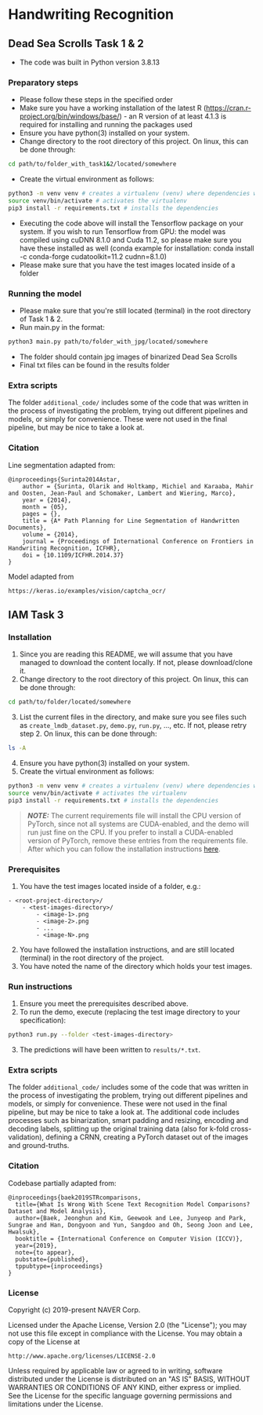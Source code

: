 # Handwriting Recognition


## Dead Sea Scrolls Task 1 & 2

- The code was built in Python version 3.8.13

### Preparatory steps
- Please follow these steps in the specified order
- Make sure you have a working installation of the latest R (https://cran.r-project.org/bin/windows/base/) - an R version of at least 4.1.3 is required for installing and running the packages used
- Ensure you have python(3) installed on your system.
- Change directory to the root directory of this project. On linux, this can be done through:
```bash
cd path/to/folder_with_task1&2/located/somewhere
```
- Create the virtual environment as follows:
``` bash
python3 -m venv venv # creates a virtualenv (venv) where dependencies will be installed
source venv/bin/activate # activates the virtualenv
pip3 install -r requirements.txt # installs the dependencies
```
- Executing the code above will install the Tensorflow package on your system. If you wish to run Tensorflow from GPU: the model was compiled using cuDNN 8.1.0 and Cuda 11.2, so please make sure you have these installed as well (conda example for installation: conda install -c conda-forge cudatoolkit=11.2 cudnn=8.1.0)
- Please make sure that you have the test images located inside of a folder

### Running the model
- Please make sure that you're still located (terminal) in the root directory of Task 1 & 2.
- Run main.py in the format:
```bash
python3 main.py path/to/folder_with_jpg/located/somewhere
```
- The folder should contain jpg images of binarized Dead Sea Scrolls
- Final txt files can be found in the results folder

### Extra scripts
The folder `additional_code/` includes some of the code that was written in the process of investigating the problem, trying out different pipelines and models, or simply for convenience. These were not used in the final pipeline, but may be nice to take a look at. 

### Citation
Line segmentation adapted from:
```
@inproceedings{Surinta2014Astar,
	author = {Surinta, Olarik and Holtkamp, Michiel and Karaaba, Mahir and Oosten, Jean-Paul and Schomaker, Lambert and Wiering, Marco},
	year = {2014},
	month = {05},
	pages = {},
	title = {A* Path Planning for Line Segmentation of Handwritten Documents},
	volume = {2014},
	journal = {Proceedings of International Conference on Frontiers in Handwriting Recognition, ICFHR},
	doi = {10.1109/ICFHR.2014.37}
}
```
Model adapted from
```
https://keras.io/examples/vision/captcha_ocr/
```

## IAM Task 3

### Installation

1. Since you are reading this README, we will assume that you have managed to download the content locally. If not, please download/clone it.
2. Change directory to the root directory of this project. On linux, this can be done through:
```bash
cd path/to/folder/located/somewhere
```
3. List the current files in the directory, and make sure you see files such as `create_lmdb_dataset.py`, `demo.py`, `run.py`, ..., etc. If not, please retry step 2. On linux, this can be done through:
```bash
ls -A
```
4. Ensure you have python(3) installed on your system.
5. Create the virtual environment as follows:
``` bash
python3 -m venv venv # creates a virtualenv (venv) where dependencies will be installed
source venv/bin/activate # activates the virtualenv
pip3 install -r requirements.txt # installs the dependencies
```
> **_NOTE:_** The current requirements file will install the CPU version of PyTorch, since not all systems are CUDA-enabled, and the demo will run just fine on the CPU. If you prefer to install a CUDA-enabled version of PyTorch, remove these entries from the requirements file. After which you can follow the installation instructions [here](https://pytorch.org/).

### Prerequisites
1. You have the test images located inside of a folder, e.g.:
```
- <root-project-directory>/
    - <test-images-directory>/
        - <image-1>.png
        - <image-2>.png
        - ...
        - <image-N>.png
```
2. You have followed the installation instructions, and are still located (terminal) in the root directory of the project.
3. You have noted the name of the directory which holds your test images.

### Run instructions
1. Ensure you meet the prerequisites described above.
2. To run the demo, execute (replacing the test image directory to your specification):
```bash
python3 run.py --folder <test-images-directory>
```
3. The predictions will have been written to `results/*.txt`.

### Extra scripts
The folder `additional_code/` includes some of the code that was written in the process of investigating the problem, trying out different pipelines and models, or simply for convenience. These were not used in the final pipeline, but may be nice to take a look at. The additional code includes processes such as binarization, smart padding and resizing, encoding and decoding labels, splitting up the original training data (also for k-fold cross-validation), defining a CRNN, creating a PyTorch dataset out of the images and ground-truths.

### Citation
Codebase partially adapted from:
```
@inproceedings{baek2019STRcomparisons,
  title={What Is Wrong With Scene Text Recognition Model Comparisons? Dataset and Model Analysis},
  author={Baek, Jeonghun and Kim, Geewook and Lee, Junyeop and Park, Sungrae and Han, Dongyoon and Yun, Sangdoo and Oh, Seong Joon and Lee, Hwalsuk},
  booktitle = {International Conference on Computer Vision (ICCV)},
  year={2019},
  note={to appear},
  pubstate={published},
  tppubtype={inproceedings}
}
```

### License
Copyright (c) 2019-present NAVER Corp.

Licensed under the Apache License, Version 2.0 (the "License");
you may not use this file except in compliance with the License.
You may obtain a copy of the License at

    http://www.apache.org/licenses/LICENSE-2.0

Unless required by applicable law or agreed to in writing, software
distributed under the License is distributed on an "AS IS" BASIS,
WITHOUT WARRANTIES OR CONDITIONS OF ANY KIND, either express or implied.
See the License for the specific language governing permissions and
limitations under the License.
